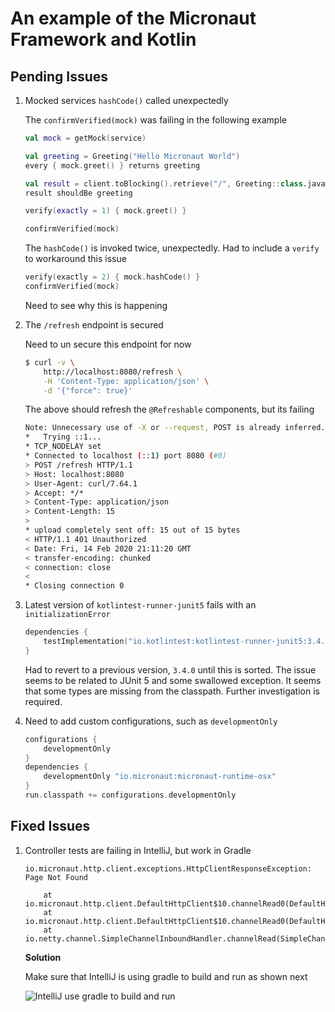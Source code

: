 # An example of the Micronaut Framework and Kotlin

## Pending Issues

1. Mocked services `hashCode()` called unexpectedly

    The `confirmVerified(mock)` was failing in the following example
        
    ```kotlin
    val mock = getMock(service)
    
    val greeting = Greeting("Hello Micronaut World")
    every { mock.greet() } returns greeting
    
    val result = client.toBlocking().retrieve("/", Greeting::class.java)
    result shouldBe greeting
    
    verify(exactly = 1) { mock.greet() }
    
    confirmVerified(mock)
    ```

    The `hashCode()` is invoked twice, unexpectedly.  Had to include a `verify` to workaround this issue

    ```kotlin
    verify(exactly = 2) { mock.hashCode() }
    confirmVerified(mock)
    ```

    Need to see why this is happening

1. The `/refresh` endpoint is secured

    Need to un secure this endpoint for now

    ```bash
    $ curl -v \
        http://localhost:8080/refresh \
        -H 'Content-Type: application/json' \
        -d '{"force": true}' 
    ```
    
    The above should refresh the `@Refreshable` components, but its failing
    
    ```bash
    Note: Unnecessary use of -X or --request, POST is already inferred.
    *   Trying ::1...
    * TCP_NODELAY set
    * Connected to localhost (::1) port 8080 (#0)
    > POST /refresh HTTP/1.1
    > Host: localhost:8080
    > User-Agent: curl/7.64.1
    > Accept: */*
    > Content-Type: application/json
    > Content-Length: 15
    >
    * upload completely sent off: 15 out of 15 bytes
    < HTTP/1.1 401 Unauthorized
    < Date: Fri, 14 Feb 2020 21:11:20 GMT
    < transfer-encoding: chunked
    < connection: close
    <
    * Closing connection 0
    ```

1. Latest version of `kotlintest-runner-junit5` fails with an `initializationError`

    ```kotlin
    dependencies {
        testImplementation("io.kotlintest:kotlintest-runner-junit5:3.4.2")
    }
    ```

    Had to revert to a previous version, `3.4.0` until this is sorted.  The issue seems to be related to JUnit 5 and some swallowed exception.  It seems that some types are missing from the classpath.  Further investigation is required.

1. Need to add custom configurations, such as `developmentOnly`

    ```gradle
    configurations {
        developmentOnly
    }
    dependencies {
        developmentOnly "io.micronaut:micronaut-runtime-osx"
    }
    run.classpath += configurations.developmentOnly
    ```

## Fixed Issues

1. Controller tests are failing in IntelliJ, but work in Gradle

    ```
    io.micronaut.http.client.exceptions.HttpClientResponseException: Page Not Found
    
    	at io.micronaut.http.client.DefaultHttpClient$10.channelRead0(DefaultHttpClient.java:1791)
    	at io.micronaut.http.client.DefaultHttpClient$10.channelRead0(DefaultHttpClient.java:1709)
    	at io.netty.channel.SimpleChannelInboundHandler.channelRead(SimpleChannelInboundHandler.java:99)
    ```

    **Solution**
    
    Make sure that IntelliJ is using gradle to build and run as shown next
    
    ![IntelliJ use gradle to build and run](./docs/images/IntelliJ%20use%20gradle%20to%20build%20and%20run.png "IntelliJ use gradle to build and run")

